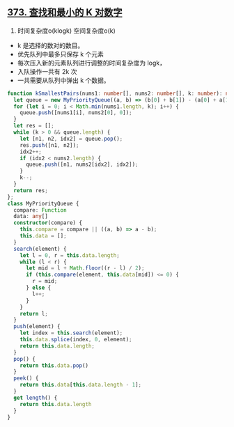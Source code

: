 ## [373. 查找和最小的 K 对数字](https://leetcode.cn/problems/find-k-pairs-with-smallest-sums/description/)

1. 时间复杂度o(klogk) 空间复杂度o(k)
- k 是选择的数对的数目。
- 优先队列中最多只保存 k 个元素
- 每次压入新的元素队列进行调整的时间复杂度为 logk，
- 入队操作一共有 2k 次
- 一共需要从队列中弹出 k 个数据。
```ts
function kSmallestPairs(nums1: number[], nums2: number[], k: number): number[][] {
  let queue = new MyPriorityQueue((a, b) => (b[0] + b[1]) - (a[0] + a[1]));
  for (let i = 0; i < Math.min(nums1.length, k); i++) {
    queue.push([nums1[i], nums2[0], 0]);
  }
  let res = [];
  while (k > 0 && queue.length) {
    let [n1, n2, idx2] = queue.pop();
    res.push([n1, n2]);
    idx2++;
    if (idx2 < nums2.length) {
      queue.push([n1, nums2[idx2], idx2]);
    }
    k--;
  }
  return res;
};
class MyPriorityQueue {
  compare: Function
  data: any[]
  constructor(compare) {
    this.compare = compare || ((a, b) => a - b);
    this.data = [];
  }
  search(element) {
    let l = 0, r = this.data.length;
    while (l < r) {
      let mid = l + Math.floor((r - l) / 2);
      if (this.compare(element, this.data[mid]) <= 0) {
        r = mid;
      } else {
        l++;
      }
    }
    return l;
  }
  push(element) {
    let index = this.search(element);
    this.data.splice(index, 0, element);
    return this.data.length;
  }
  pop() {
    return this.data.pop()
  }
  peek() {
    return this.data[this.data.length - 1];
  }
  get length() {
    return this.data.length
  }
}
```